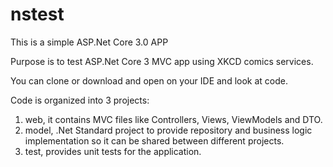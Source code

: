 # nstest
This is a simple ASP.Net Core 3.0 APP

Purpose is to test ASP.Net Core 3 MVC app using XKCD comics services.

You can clone or download and open on your IDE and look at code.

Code is organized into 3 projects:
1. web, it contains MVC files like Controllers, Views, ViewModels and DTO.
2. model, .Net Standard project to provide repository and business logic implementation so it can be shared between different projects.
3. test, provides unit tests for the application.
